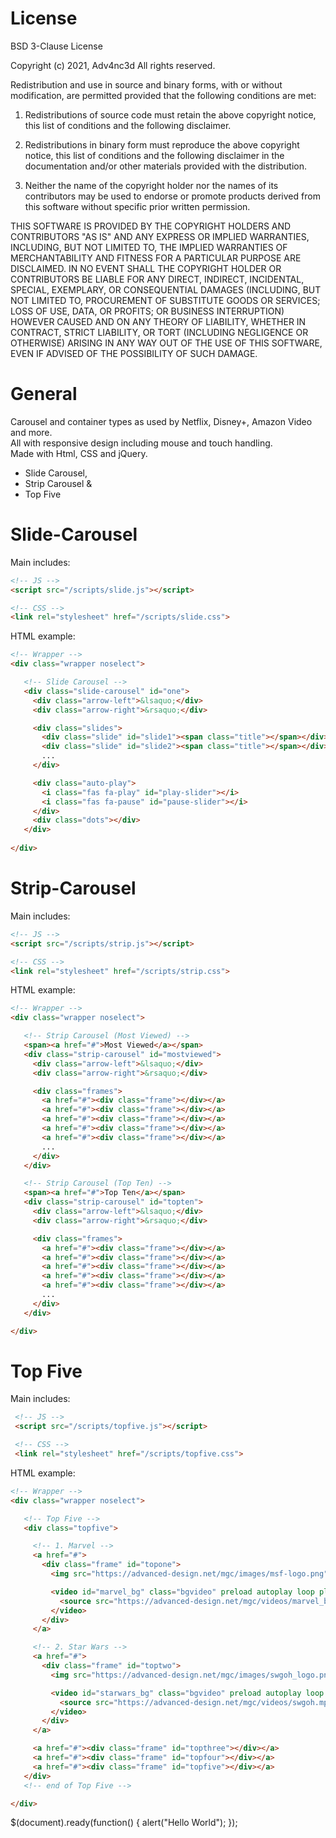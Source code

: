 # License
BSD 3-Clause License

Copyright (c) 2021, Adv4nc3d
All rights reserved.

Redistribution and use in source and binary forms, with or without
modification, are permitted provided that the following conditions are met:

1. Redistributions of source code must retain the above copyright notice, this
   list of conditions and the following disclaimer.

2. Redistributions in binary form must reproduce the above copyright notice,
   this list of conditions and the following disclaimer in the documentation
   and/or other materials provided with the distribution.

3. Neither the name of the copyright holder nor the names of its
   contributors may be used to endorse or promote products derived from
   this software without specific prior written permission.

THIS SOFTWARE IS PROVIDED BY THE COPYRIGHT HOLDERS AND CONTRIBUTORS "AS IS"
AND ANY EXPRESS OR IMPLIED WARRANTIES, INCLUDING, BUT NOT LIMITED TO, THE
IMPLIED WARRANTIES OF MERCHANTABILITY AND FITNESS FOR A PARTICULAR PURPOSE ARE
DISCLAIMED. IN NO EVENT SHALL THE COPYRIGHT HOLDER OR CONTRIBUTORS BE LIABLE
FOR ANY DIRECT, INDIRECT, INCIDENTAL, SPECIAL, EXEMPLARY, OR CONSEQUENTIAL
DAMAGES (INCLUDING, BUT NOT LIMITED TO, PROCUREMENT OF SUBSTITUTE GOODS OR
SERVICES; LOSS OF USE, DATA, OR PROFITS; OR BUSINESS INTERRUPTION) HOWEVER
CAUSED AND ON ANY THEORY OF LIABILITY, WHETHER IN CONTRACT, STRICT LIABILITY,
OR TORT (INCLUDING NEGLIGENCE OR OTHERWISE) ARISING IN ANY WAY OUT OF THE USE
OF THIS SOFTWARE, EVEN IF ADVISED OF THE POSSIBILITY OF SUCH DAMAGE.



# General
Carousel and container types as used by Netflix, Disney+, Amazon Video and more.<br>
All with responsive design including mouse and touch handling.<br>
Made with Html, CSS and jQuery.

- Slide Carousel,
- Strip Carousel &
- Top Five


# Slide-Carousel
Main includes:
```html
<!-- JS -->
<script src="/scripts/slide.js"></script>

<!-- CSS -->
<link rel="stylesheet" href="/scripts/slide.css">
```

HTML example:
```html
<!-- Wrapper -->
<div class="wrapper noselect">

   <!-- Slide Carousel -->
   <div class="slide-carousel" id="one">
     <div class="arrow-left">&lsaquo;</div>
     <div class="arrow-right">&rsaquo;</div>

     <div class="slides">
       <div class="slide" id="slide1"><span class="title"></span></div>
       <div class="slide" id="slide2"><span class="title"></span></div>
       ...
     </div>

     <div class="auto-play">
       <i class="fas fa-play" id="play-slider"></i>
       <i class="fas fa-pause" id="pause-slider"></i>
     </div>
     <div class="dots"></div>
   </div>
   
</div>
```


# Strip-Carousel
Main includes:
```html
<!-- JS -->
<script src="/scripts/strip.js"></script>

<!-- CSS -->
<link rel="stylesheet" href="/scripts/strip.css">
```

HTML example:
```html
<!-- Wrapper -->
<div class="wrapper noselect">

   <!-- Strip Carousel (Most Viewed) -->
   <span><a href="#">Most Viewed</a></span>
   <div class="strip-carousel" id="mostviewed">
     <div class="arrow-left">&lsaquo;</div>
     <div class="arrow-right">&rsaquo;</div>

     <div class="frames">
       <a href="#"><div class="frame"></div></a>
       <a href="#"><div class="frame"></div></a>
       <a href="#"><div class="frame"></div></a>
       <a href="#"><div class="frame"></div></a>
       <a href="#"><div class="frame"></div></a>
       ...
     </div>
   </div>

   <!-- Strip Carousel (Top Ten) -->
   <span><a href="#">Top Ten</a></span>
   <div class="strip-carousel" id="topten">
     <div class="arrow-left">&lsaquo;</div>
     <div class="arrow-right">&rsaquo;</div>

     <div class="frames">
       <a href="#"><div class="frame"></div></a>
       <a href="#"><div class="frame"></div></a>
       <a href="#"><div class="frame"></div></a>
       <a href="#"><div class="frame"></div></a>
       <a href="#"><div class="frame"></div></a>
       ...
     </div>
   </div>

</div>
```


# Top Five
Main includes:
```html
 <!-- JS -->
 <script src="/scripts/topfive.js"></script>

 <!-- CSS -->
 <link rel="stylesheet" href="/scripts/topfive.css">
```

HTML example:
```html
<!-- Wrapper -->
<div class="wrapper noselect">

   <!-- Top Five -->
   <div class="topfive">

     <!-- 1. Marvel -->
     <a href="#">
       <div class="frame" id="topone">        
         <img src="https://advanced-design.net/mgc/images/msf-logo.png" alt="marvel-logo">

         <video id="marvel_bg" class="bgvideo" preload autoplay loop playsinline muted>
           <source src="https://advanced-design.net/mgc/videos/marvel_bg.mp4" type="video/mp4">
         </video>
       </div>
     </a>

     <!-- 2. Star Wars -->
     <a href="#">
       <div class="frame" id="toptwo">
         <img src="https://advanced-design.net/mgc/images/swgoh_logo.png" alt="starwars-logo">

         <video id="starwars_bg" class="bgvideo" preload autoplay loop playsinline muted>
           <source src="https://advanced-design.net/mgc/videos/swgoh.mp4" type="video/mp4">
         </video>
       </div>
     </a>

     <a href="#"><div class="frame" id="topthree"></div></a>
     <a href="#"><div class="frame" id="topfour"></div></a>
     <a href="#"><div class="frame" id="topfive"></div></a>
   </div>
   <!-- end of Top Five -->

</div>
```



$(document).ready(function()
{
   alert("Hello World");
});
